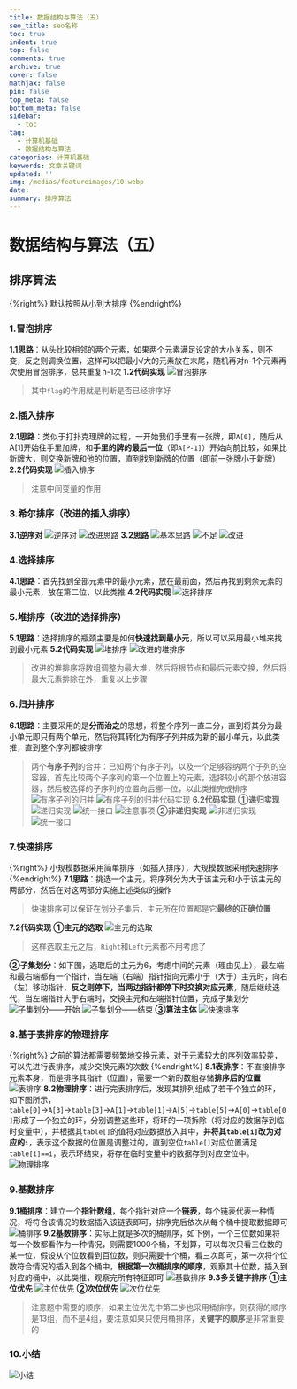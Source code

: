 ```yaml
---
title: 数据结构与算法（五）
seo_title: seo名称
toc: true
indent: true
top: false
comments: true
archive: true
cover: false
mathjax: false
pin: false
top_meta: false
bottom_meta: false
sidebar:
  - toc
tag:
  - 计算机基础
  - 数据结构与算法
categories: 计算机基础
keywords: 文章关键词
updated: ''
img: /medias/featureimages/10.webp
date:
summary: 排序算法
---
```

# 数据结构与算法（五）
## 排序算法
{%right%}
默认按照从小到大排序
{%endright%}
### 1.冒泡排序
**1.1思路**：从头比较相邻的两个元素，如果两个元素满足设定的大小关系，则不变，反之则调换位置，这样可以把最小/大的元素放在末尾，随机再对n-1个元素再次使用冒泡排序，总共重复n-1次
**1.2代码实现**
![冒泡排序](/image/sjjg_39.png)
>其中`flag`的作用就是判断是否已经排序好

### 2.插入排序
**2.1思路**：类似于打扑克理牌的过程，一开始我们手里有一张牌，即`A[0]`，随后从A[1]开始往手里加牌，和**手里的牌的最后一位**（即`A[P-1]`）开始向前比较，如果比新牌大，则交换新牌和他的位置，直到找到新牌的位置（即前一张牌小于新牌）
**2.2代码实现**
![插入排序](/image/sjjg_40.png)
>注意中间变量的作用

### 3.希尔排序（改进的插入排序）
**3.1逆序对**
![逆序对](/image/sjjg_41.png)
![改进思路](/image/sjjg_42.png)
**3.2思路**
![基本思路](/image/sjjg_43.png)
![不足](/image/sjjg_44.png)
![改进](/image/sjjg_45.png)

### 4.选择排序
**4.1思路**：首先找到全部元素中的最小元素，放在最前面，然后再找到剩余元素的最小元素，放在第二位，以此类推
**4.2代码实现**
![选择排序](/image/sjjg_46.png)

### 5.堆排序（改进的选择排序）
**5.1思路**：选择排序的瓶颈主要是如何**快速找到最小元**，所以可以采用最小堆来找到最小元素
**5.2代码实现**
![堆排序](/image/sjjg_47.png)
![改进的堆排序](/image/sjjg_48.png)
>改进的堆排序将数组调整为最大堆，然后将根节点和最后元素交换，然后将最大元素排除在外，重复以上步骤

### 6.归并排序
**6.1思路**：主要采用的是**分而治之**的思想，将整个序列一直二分，直到将其分为最小单元即只有两个单元，然后将其转化为有序子列并成为新的最小单元，以此类推，直到整个序列都被排序
>两个**有序子列**的合并：已知两个有序子列，以及一个足够容纳两个子列的空容器，首先比较两个子序列的第一个位置上的元素，选择较小的那个放进容器，然后被选择的子序列的位置向后挪一位，以此类推完成排序
![有序子列的归并](/image/sjjg_49.png)
![有序子列的归并代码实现](/image/sjjg_50.png)
**6.2代码实现**
**①递归实现**
![递归实现](/image/sjjg_51.png)
![统一接口](/image/sjjg_52.png)
![注意事项](/image/sjjg_53.png)
**②非递归实现**
![非递归实现](/image/sjjg_54.png)
![统一接口](/image/sjjg_55.png)

### 7.快速排序
{%right%}
小规模数据采用简单排序（如插入排序），大规模数据采用快速排序
{%endright%}
**7.1思路**：挑选一个主元，将序列分为大于该主元和小于该主元的两部分，然后在对这两部分实施上述类似的操作
>快速排序可以保证在划分子集后，主元所在位置都是它**最终的正确位置**

**7.2代码实现**
**①主元的选取**
![主元的选取](/image/sjjg_56.png)
>这样选取主元之后，`Right`和`Left`元素都不用考虑了

**②子集划分**：如下图，选取后的主元为6，考虑中间的元素（理由见上），最左端和最右端都有一个指针，当左端（右端）指针指向元素小于（大于）主元时，向右（左）移动指针，**反之则停下，当两边指针都停下时交换对应元素**，随后继续迭代，当左端指针大于右端时，交换主元和左端指针位置，完成子集划分
![子集划分——开始](/image/sjjg_57.png)
![子集划分——结束](/image/sjjg_58.png)
**③算法主体**
![快速排序](/image/sjjg_59.png)
### 8.基于表排序的物理排序
{%right%}
之前的算法都需要频繁地交换元素，对于元素较大的序列效率较差，可以先进行表排序，减少交换元素的次数
{%endright%}
**8.1表排序**：不直接排序元素本身，而是排序其指针（位置），需要一个新的数组存储**排序后的位置**
![表排序](/image/sjjg_60.png)
**8.2物理排序**：进行完表排序后，发现其排列组成了若干个独立的环，如下图所示，`table[0]`→`A[3]`→`table[3]`→`A[1]`→`table[1]`→`A[5]`→`table[5]`→`A[0]`→`table[0]`形成了一个独立的环，分别调整这些环，将环的一项拆除（将对应的数据存到临时变量中），并根据其`table[]`的值将对应数据放入其中，**并将其`table[i]`改为对应的`i`**，表示这个数据的位置是调整过的，直到空位`table[]`对应位置满足`table[i]==i`，表示环结束，将存在临时变量中的数据存到对应空位中。
![物理排序](/image/sjjg_61.png)
### 9.基数排序
**9.1桶排序**：建立一个**指针数组**，每个指针对应一个**链表**，每个链表代表一种情况，将符合该情况的数据插入该链表即可，排序完后依次从每个桶中提取数据即可
![桶排序](/image/sjjg_62.png)
**9.2基数排序**：实际上就是多次的桶排序，如下例，一个三位数如果将每一个数都看作为一种情况，则需要1000个桶，不划算，可以每次只看三位数的某一位，假设从个位数看到百位数，则只需要十个桶，看三次即可，第一次将个位数符合情况的插入到各个桶中，**根据第一次桶排序的顺序**，观察其十位数，插入到对应的桶中，以此类推，观察完所有特征即可
![基数排序](/image/sjjg_63.png)
**9.3多关键字排序**
**①主位优先**
![主位优先](/image/sjjg_64.png)
**②次位优先**
![次位优先](/image/sjjg_65.png)

>注意题中需要的顺序，如果主位优先中第二步也采用桶排序，则获得的顺序是13组，而不是4组，要注意如果只使用桶排序，**关键字的顺序**是非常重要的

### 10.小结
![小结](/image/sjjg_66.png)